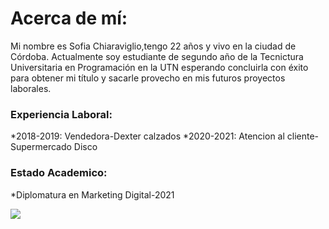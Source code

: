 
# Acerca de mí:

Mi nombre es Sofia Chiaraviglio,tengo 22 años y vivo en la ciudad de Córdoba.
Actualmente soy estudiante de segundo año de la Tecnictura Universitaria en Programación en la UTN esperando concluirla con éxito para obtener mi título y sacarle provecho en mis futuros proyectos laborales.

### Experiencia Laboral:

*2018-2019: Vendedora-Dexter calzados 
*2020-2021: Atencion al cliente-Supermercado Disco

### Estado Academico:

*Diplomatura en Marketing Digital-2021




![](https://www.ficde.org/wp-content/uploads/2020/07/logotipo-ficde-02-1.png)
